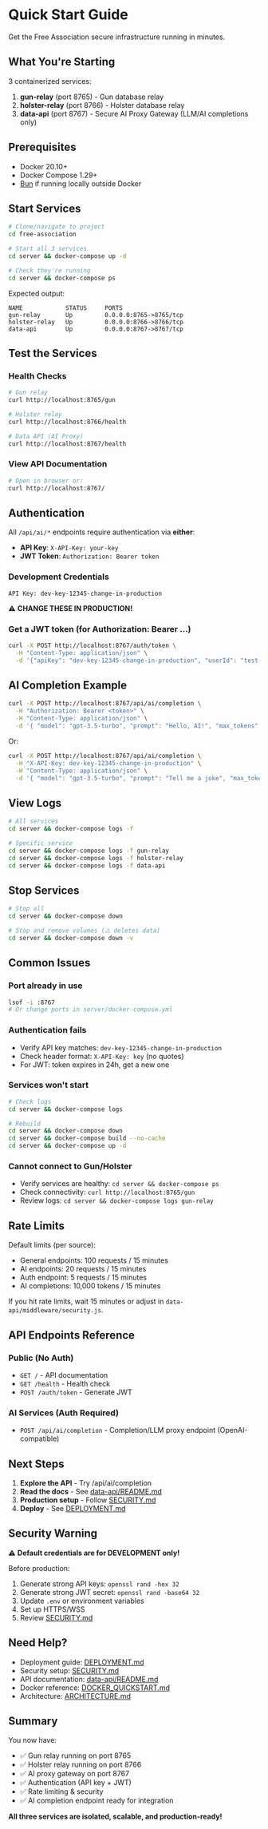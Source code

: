 # Quick Start Guide

Get the Free Association secure infrastructure running in minutes.

## What You're Starting

3 containerized services:
1. **gun-relay** (port 8765) - Gun database relay
2. **holster-relay** (port 8766) - Holster database relay
3. **data-api** (port 8767) - Secure AI Proxy Gateway (LLM/AI completions only)

## Prerequisites

- Docker 20.10+
- Docker Compose 1.29+
- [Bun](https://bun.sh/) if running locally outside Docker

## Start Services

```bash
# Clone/navigate to project
cd free-association

# Start all 3 services
cd server && docker-compose up -d

# Check they're running
cd server && docker-compose ps
```

Expected output:
```
NAME            STATUS     PORTS
gun-relay       Up         0.0.0.0:8765->8765/tcp
holster-relay   Up         0.0.0.0:8766->8766/tcp
data-api        Up         0.0.0.0:8767->8767/tcp
```

## Test the Services

### Health Checks

```bash
# Gun relay
curl http://localhost:8765/gun

# Holster relay
curl http://localhost:8766/health

# Data API (AI Proxy)
curl http://localhost:8767/health
```

### View API Documentation

```bash
# Open in browser or:
curl http://localhost:8767/
```

## Authentication

All `/api/ai/*` endpoints require authentication via **either**:
- **API Key**: `X-API-Key: your-key`
- **JWT Token**: `Authorization: Bearer token`

### Development Credentials

```
API Key: dev-key-12345-change-in-production
```

⚠️ **CHANGE THESE IN PRODUCTION!**

### Get a JWT token (for Authorization: Bearer ...)
```bash
curl -X POST http://localhost:8767/auth/token \
  -H "Content-Type: application/json" \
  -d '{"apiKey": "dev-key-12345-change-in-production", "userId": "test-user"}'
```

## AI Completion Example

```bash
curl -X POST http://localhost:8767/api/ai/completion \
  -H "Authorization: Bearer <token>" \
  -H "Content-Type: application/json" \
  -d '{ "model": "gpt-3.5-turbo", "prompt": "Hello, AI!", "max_tokens": 32 }'
```
Or:
```bash
curl -X POST http://localhost:8767/api/ai/completion \
  -H "X-API-Key: dev-key-12345-change-in-production" \
  -H "Content-Type: application/json" \
  -d '{ "model": "gpt-3.5-turbo", "prompt": "Tell me a joke", "max_tokens": 32 }'
```

## View Logs

```bash
# All services
cd server && docker-compose logs -f

# Specific service
cd server && docker-compose logs -f gun-relay
cd server && docker-compose logs -f holster-relay
cd server && docker-compose logs -f data-api
```

## Stop Services

```bash
# Stop all
cd server && docker-compose down

# Stop and remove volumes (⚠️ deletes data)
cd server && docker-compose down -v
```

## Common Issues

### Port already in use
```bash
lsof -i :8767
# Or change ports in server/docker-compose.yml
```

### Authentication fails
- Verify API key matches: `dev-key-12345-change-in-production`
- Check header format: `X-API-Key: key` (no quotes)
- For JWT: token expires in 24h, get a new one

### Services won't start
```bash
# Check logs
cd server && docker-compose logs

# Rebuild
cd server && docker-compose down
cd server && docker-compose build --no-cache
cd server && docker-compose up -d
```

### Cannot connect to Gun/Holster
- Verify services are healthy: `cd server && docker-compose ps`
- Check connectivity: `curl http://localhost:8765/gun`
- Review logs: `cd server && docker-compose logs gun-relay`

## Rate Limits

Default limits (per source):
- General endpoints: 100 requests / 15 minutes
- AI endpoints: 20 requests / 15 minutes
- Auth endpoint: 5 requests / 15 minutes
- AI completions: 10,000 tokens / 15 minutes

If you hit rate limits, wait 15 minutes or adjust in `data-api/middleware/security.js`.

## API Endpoints Reference

### Public (No Auth)
- `GET /` - API documentation
- `GET /health` - Health check
- `POST /auth/token` - Generate JWT

### AI Services (Auth Required)
- `POST /api/ai/completion` - Completion/LLM proxy endpoint (OpenAI-compatible)

## Next Steps

1. **Explore the API** - Try /api/ai/completion
2. **Read the docs** - See [data-api/README.md](data-api/README.md)
3. **Production setup** - Follow [SECURITY.md](SECURITY.md)
4. **Deploy** - See [DEPLOYMENT.md](DEPLOYMENT.md)

## Security Warning

⚠️ **Default credentials are for DEVELOPMENT only!**

Before production:
1. Generate strong API keys: `openssl rand -hex 32`
2. Generate strong JWT secret: `openssl rand -base64 32`
3. Update `.env` or environment variables
4. Set up HTTPS/WSS
5. Review [SECURITY.md](SECURITY.md)

## Need Help?

- Deployment guide: [DEPLOYMENT.md](DEPLOYMENT.md)
- Security setup: [SECURITY.md](SECURITY.md)
- API documentation: [data-api/README.md](data-api/README.md)
- Docker reference: [DOCKER_QUICKSTART.md](DOCKER_QUICKSTART.md)
- Architecture: [ARCHITECTURE.md](ARCHITECTURE.md)

## Summary

You now have:
- ✅ Gun relay running on port 8765
- ✅ Holster relay running on port 8766
- ✅ AI proxy gateway on port 8767
- ✅ Authentication (API key + JWT)
- ✅ Rate limiting & security
- ✅ AI completion endpoint ready for integration

**All three services are isolated, scalable, and production-ready!**
